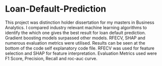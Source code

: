 # Loan-Default-Prediction
This project was distinction holder dissertation for my masters in Business Analytics. I compared industry relevant machine learning algorithms to identify the which one gives the best result for loan default prediction. Gradient boosting models surpassed other models. RFECV, SHAP and numerous evaluation  metrics were utilised.
Results can be seen at the bottom of the code self explanatory code file.
RFECV was used for feature selection and SHAP for feature interpretation.
Evaluation Metrics used were F1 Score, Precision, Recall and roc-auc curve.
